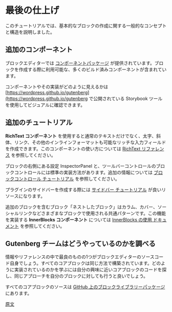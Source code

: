 <!-- 
# Finishing Touches
 -->
# 最後の仕上げ
<!-- 
This tutorial covers general concepts and structure for creating basic blocks.
 -->
このチュートリアルでは、基本的なブロックの作成に関する一般的なコンセプトと構造を説明しました。

<!-- 
## Additional Components
 -->
## 追加のコンポーネント
<!-- 
The block editor provides a [components package](/packages/components/README.md) which contains numerous prebuilt components you can use to build your block.

You can visually browse the components and what their implementation looks like using the Storybook tool published at [https://wordpress.github.io/gutenberg](https://wordpress.github.io/gutenberg).
 -->
ブロックエディターでは [コンポーネントパッケージ](https://ja.wordpress.org/team/handbook/block-editor/reference-guides/components/) が提供されています。ブロックを作成する際に利用可能な、多くのビルド済みコンポーネントが含まれています。

コンポーネントやその実装がどのように見えるかは [https://wordpress.github.io/gutenberg](https://wordpress.github.io/gutenberg で公開されている Storybook ツールを使用してビジュアルに確認できます。
<!-- 
## Additional Tutorials
 -->
## 追加のチュートリアル
<!-- 
The **RichText component** allows for creating a richer input besides plain text, allowing for bold, italic, links, and other inline formating. See the [RichText Reference](/docs/reference-guides/richtext.md) for documentation using this component.

The InspectorPanel (the settings on the right for a block) and Block Controls (toolbar controls) have a standard way to be implemented. See the [Block controls tutorial](/docs/how-to-guides/block-tutorial/block-controls-toolbar-and-sidebar.md) for additional information.
 -->
**RichText コンポーネント** を使用すると通常のテキストだけでなく、太字、斜体、リンク、その他のインラインフォーマットも可能なリッチな入力フィールドを作成できます。このコンポーネントの使い方については [RichText リファレンス](https://ja.wordpress.org/team/handbook/block-editor/reference-guides/richtext/) を参照してください。

ブロックの右側にある設定 InspectorPanel と、ツールバーコントロールのブロックコントロールには標準の実装方法があります。追加の情報については [ブロックコントロール チュートリアル](https://ja.wordpress.org/team/handbook/block-editor/how-to-guides/block-tutorial/block-controls-toolbar-and-sidebar/) を参照してください。
<!-- 
The [Sidebar tutorial](/docs/how-to-guides/sidebar-tutorial/plugin-sidebar-0.md) is a good resource on how to create a sidebar for your plugin.

Nested blocks, a block that contains additional blocks, is a common pattern used by various blocks such as Columns, Cover, and Social Links. The **InnerBlocks component** enables this functionality, see the [Using InnerBlocks documentation](/docs/how-to-guides/block-tutorial/nested-blocks-inner-blocks.md).
 -->
プラグインのサイドバーを作成する際には [サイドバー チュートリアル](https://ja.wordpress.org/team/handbook/block-editor/how-to-guides/sidebar-tutorial/plugin-sidebar-0/) が良いリソースになります。

追加のブロックを含むブロック「ネストしたブロック」はカラム、カバー、ソーシャルリンクなどさまざまなブロックで使用される共通パターンです。この機能を実装する **InnerBlocks コンポーネント** については [InnerBlocks の使用 ドキュメント](https://ja.wordpress.org/team/handbook/block-editor/how-to-guides/block-tutorial/nested-blocks-inner-blocks/) を参照してください。
<!-- 
## How did they do that
 -->
## Gutenberg チームはどうやっているのかを調べる
<!-- 
One of the best sources for information and reference is the Block Editor itself, all the core blocks are built the same way. A good way to learn how things are done is to find a core block code that does something close to what you are interested in and then using the same approach for your own block.

All core blocks source are in the [block library package on GitHub](https://github.com/WordPress/gutenberg/tree/HEAD/packages/block-library/src).
 -->
情報やリファレンスの中で最良のものの1つがブロックエディターのソースコード自身でしょう。すべてのコアブロックは同じ方法で構築されています。どのように実装されているのかを学ぶには自分の興味に近いコアブロックのコードを探し、同じアプローチを自分のブロックに対しても行うと良いでしょう。

すべてのコアブロックのソースは [GitHub 上のブロックライブラリーパッケージ](https://github.com/WordPress/gutenberg/tree/HEAD/packages/block-library/src) にあります。

[原文](https://github.com/WordPress/gutenberg/blob/trunk/docs/getting-started/create-block/finishing.md)
